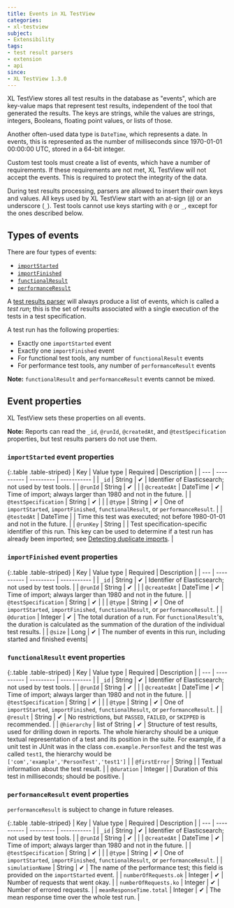 ```yaml
---
title: Events in XL TestView
categories:
- xl-testview
subject:
- Extensibility
tags:
- test result parsers
- extension
- api
since:
- XL TestView 1.3.0
---
```


XL TestView stores all test results in the database as "events", which are key-value maps that represent test results, independent of the tool that generated the results. The keys are strings, while the values are strings, integers, Booleans, floating point values, or lists of those.

Another often-used data type is `DateTime`, which represents a date. In events, this is represented as the number of milliseconds since 1970-01-01 00:00:00 UTC, stored in a 64-bit integer.

Custom test tools must create a list of events, which have a number of requirements. If these requirements are not met, XL TestView will not accept the events. This is required to protect the integrity of the data.

During test results processing, parsers are allowed to insert their own keys and values. All keys used by XL TestView start with an at-sign (`@`) or an underscore (`_`). Test tools cannot use keys starting with `@` or `_`, except for the ones described below.

## Types of events

There are four types of events:

* [`importStarted`](#importstarted-event-properties)
* [`importFinished`](#importfinished-event-properties)
* [`functionalResult`](#functionalresult-event-properties)
* [`performanceResult`](#performanceresult-event-properties)

A [test results parser](/xl-testview/how-to/create-a-custom-test-results-parser.html) will always produce a list of events, which is called a *test run*; this is the set of results associated with a single execution of the tests in a test specification.

A test run has the following properties:

* Exactly one `importStarted` event
* Exactly one `importFinished` event
* For functional test tools, any number of `functionalResult` events
* For performance test tools, any number of `performanceResult` events

**Note:** `functionalResult` and `performanceResult` events cannot be mixed.

## Event properties

XL TestView sets these properties on all events. 

**Note:** Reports can read the `_id`, `@runId`, `@createdAt`, and `@testSpecification` properties, but test results parsers do not use them.

### `importStarted` event properties

{:.table .table-striped}
| Key | Value type | Required | Description |
| --- | ---------- | --------- | ----------- |
| `_id` | String | &#x2714; | Identifier of Elasticsearch; not used by test tools. |
| `@runId` | String | &#x2714; | |
| `@createdAt` | DateTime | &#x2714;	| Time of import; always larger than 1980 and not in the future. |
| `@testSpecification` | String | &#x2714; | |
| `@type` | String | &#x2714; | One of `importStarted`, `importFinished`, `functionalResult`, or `performanceResult`. |
| `@testedAt` | DateTime | | Time this test was executed; not before 1980-01-01 and not in the future. |
| `@runKey` | String | | Test specification-specific identifier of this run. This key can be used to determine if a test run has already been imported; see [Detecting duplicate imports](/xl-testview/how-to/detect-duplicate-imports.html). |

### `importFinished` event properties

{:.table .table-striped}
| Key | Value type | Required | Description |
| --- | ---------- | --------- | ----------- |
| `_id` | String | &#x2714; | Identifier of Elasticsearch; not used by test tools. |
| `@runId` | String | &#x2714; | |
| `@createdAt` | DateTime | &#x2714;	| Time of import; always larger than 1980 and not in the future. |
| `@testSpecification` | String | &#x2714; | |
| `@type` | String | &#x2714; | One of `importStarted`, `importFinished`, `functionalResult`, or `performanceResult`. |
| `@duration` | Integer | &#x2714; | The total duration of a run. For `functionalResult`'s, the duration is calculated as the summation of the duration of the individual test results. |
| `@size` | Long | &#x2714; | The number of events in this run, including started and finished events|

### `functionalResult` event properties

{:.table .table-striped}
| Key | Value type | Required | Description |
| --- | ---------- | --------- | ----------- |
| `_id` | String | &#x2714; | Identifier of Elasticsearch; not used by test tools. |
| `@runId` | String | &#x2714; | |
| `@createdAt` | DateTime | &#x2714;	| Time of import; always larger than 1980 and not in the future. |
| `@testSpecification` | String | &#x2714; | |
| `@type` | String | &#x2714; | One of `importStarted`, `importFinished`, `functionalResult`, or `performanceResult`. |
| `@result` | String | &#x2714; | No restrictions, but `PASSED`, `FAILED`, or `SKIPPED` is recommended. |
| `@hierarchy` | list of String | &#x2714; | Structure of test results, used for drilling down in reports. The whole hierarchy should be a unique textual representation of a test and its position in the suite. For example, if a unit test in JUnit was in the class `com.example.PersonTest` and the test was called `test1`, the hierarchy would be `['com','example','PersonTest','test1']` |
| `@firstError` | String | | Textual information about the test result. |
| `@duration` | Integer | | Duration of this test in milliseconds; should be positive. |

### `performanceResult` event properties

`performanceResult` is subject to change in future releases.

{:.table .table-striped}
| Key | Value type | Required | Description |
| --- | ---------- | --------- | ----------- |
| `_id` | String | &#x2714; | Identifier of Elasticsearch; not used by test tools. |
| `@runId` | String | &#x2714; | |
| `@createdAt` | DateTime | &#x2714;	| Time of import; always larger than 1980 and not in the future. |
| `@testSpecification` | String | &#x2714; | |
| `@type` | String | &#x2714; | One of `importStarted`, `importFinished`, `functionalResult`, or `performanceResult`. |
| `simulationName` | String | &#x2714; | The name of the performance test; this field is provided on the `importStarted` event. |
| `numberOfRequests.ok` | Integer | &#x2714; | Number of requests that went okay. |
| `numberOfRequests.ko` | Integer | &#x2714; | Number of errored requests. |
| `meanResponseTime.total` | Integer | &#x2714; | The mean response time over the whole test run. |
